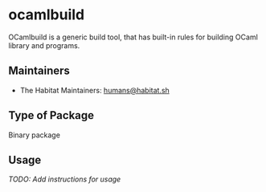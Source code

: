 # ocamlbuild

OCamlbuild is a generic build tool, that has built-in rules for building OCaml library and programs.

## Maintainers

* The Habitat Maintainers: <humans@habitat.sh>

## Type of Package

Binary package

## Usage

*TODO: Add instructions for usage*
